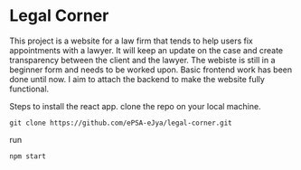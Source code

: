 # Legal Corner

This project is a website for a law firm that tends to help users fix appointments with a lawyer. It will keep an update on the case and create transparency between the client and the lawyer. The webiste is still in a beginner form and needs to be worked upon. Basic frontend work has been done until now.
I aim to attach the backend to make the website fully functional.


Steps to install the react app.
clone the repo on your local machine.
```
git clone https://github.com/ePSA-eJya/legal-corner.git
```
run
```
npm start
```
